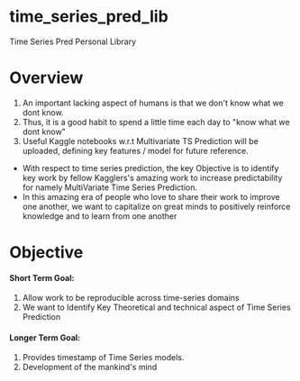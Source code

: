 # time_series_pred_lib
Time Series Pred Personal Library

# Overview
1. An important lacking aspect of humans is that we don't know what we dont know.
2. Thus, it is a good habit to spend a little time each day to "know what we dont know"
3. Useful Kaggle notebooks w.r.t Multivariate TS Prediction will be uploaded, defining key features / model for future reference.
  - With respect to time series prediction, the key Objective is to identify key work by fellow Kagglers's amazing work to increase predictability for namely MultiVariate Time Series Prediction.
  - In this amazing era of people who love to share their work to improve one another, we want to capitalize on great minds to positively reinforce knowledge and to learn from one another


# Objective
#### Short Term Goal:
1. Allow work to be reproducible across time-series domains
2. We want to Identify Key Theoretical and technical aspect of Time Series Prediction

#### Longer Term Goal: 
1. Provides timestamp of Time Series models. 
2. Development of the mankind's mind
